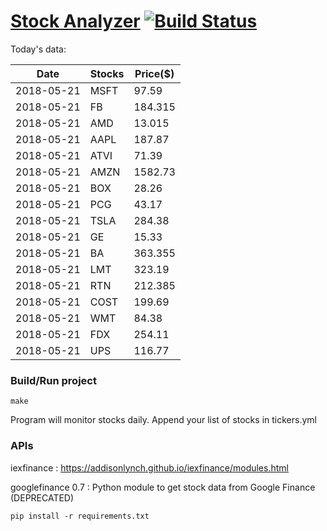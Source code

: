 # [Stock Analyzer](https://ogoyal.github.io/StockAnalyzer/) [![Build Status](https://travis-ci.org/ogoyal/StockAnalyzer.svg?branch=master)](https://travis-ci.org/ogoyal/StockAnalyzer)

Today's data:

| Date| Stocks| Price($) | 
| --- | --- | ---  | 
| 2018-05-21| MSFT| 97.59 | 
| 2018-05-21| FB| 184.315 | 
| 2018-05-21| AMD| 13.015 | 
| 2018-05-21| AAPL| 187.87 | 
| 2018-05-21| ATVI| 71.39 | 
| 2018-05-21| AMZN| 1582.73 | 
| 2018-05-21| BOX| 28.26 | 
| 2018-05-21| PCG| 43.17 | 
| 2018-05-21| TSLA| 284.38 | 
| 2018-05-21| GE| 15.33 | 
| 2018-05-21| BA| 363.355 | 
| 2018-05-21| LMT| 323.19 | 
| 2018-05-21| RTN| 212.385 | 
| 2018-05-21| COST| 199.69 | 
| 2018-05-21| WMT| 84.38 | 
| 2018-05-21| FDX| 254.11 | 
| 2018-05-21| UPS| 116.77 | 

### Build/Run project

```
make
```

Program will monitor stocks daily. Append your list of stocks in tickers.yml

### APIs
iexfinance : https://addisonlynch.github.io/iexfinance/modules.html

googlefinance 0.7 : Python module to get stock data from Google Finance (DEPRECATED)

```
pip install -r requirements.txt
```
